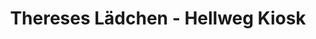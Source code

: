 ---
title: "Thereses Lädchen - Hellweg Kiosk"
url: /geseke/thereses-laedchen-hellweg-kiosk/
shop: Zeitungen
---